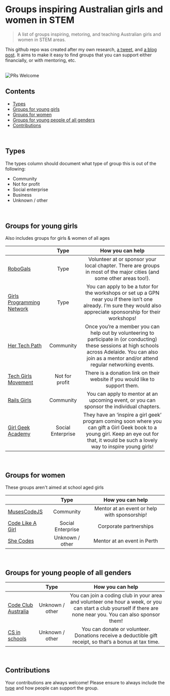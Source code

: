 # Groups inspiring Australian girls and women in STEM
> A list of groups inspiring, metoring, and teaching Australian girls and women in STEM areas. 

This github repo was created after my own research, [a tweet](https://twitter.com/TarynEwens/status/1207167827230117888?s=20), and [a blog post](https://www.taryn.codes/blog/not-for-profit-groups-inspiring-australian-girls-in-stem). It aims to make it easy to find groups that you can support either financially, or with mentoring, etc.

<br> 
<img alt="PRs Welcome" src="https://img.shields.io/badge/PRs-welcome-brightgreen.svg" />

## Contents
- [Types](#types)
- [Groups for young girls](#groups-for-young-girls)
- [Groups for women](#groups-for-women)
- [Groups for young people of all genders](#groups-for-young-people-of-all-genders)
- [Contributions](#contributions)

<br>

## Types
The types column should document what type of group this is out of the following:
- Community
- Not for profit
- Social enterprise
- Business
- Unknown / other

<br>

## Groups for young girls
Also includes groups for girls & women of all ages

|                                                                                   | Type | How you can help |
| --------------------------------------------------------------------------------- | :-----------: | :--------------------------------------------------------------------------------: |
| [RoboGals](https://my.robogals.org/chapters/)    | Type | Volunteer at or sponsor your local chapter. There are groups in most of the major cities (and some other areas too!).|
| [Girls Programming Network](http://girlsprogramming.network/) | Type | You can apply to be a tutor for the workshops or set up a GPN near you if there isn’t one already. I’m sure they would also appreciate sponsorship for their workshops! |
| [Her Tech Path](https://hertechpath.org/)     | Community | Once you’re a member you can help out by volunteering to participate in (or conducting) these sessions at high schools across Adelaide. You can also join as a mentor and/or attend regular networking events. |
| [Tech Girls Movement](https://www.techgirlsmovement.org/)   | Not for profit |  There is a donation link on their website if you would like to support them. |
| [Rails Girls](https://twitter.com/RailsGirls_AU)   | Community |  You can apply to mentor at an upcoming event, or you can sponsor the individual chapters. |
| [Girl Geek Academy](https://girlgeekacademy.com/)   | Social Enterprise |  They have an ‘inspire a girl geek’ program coming soon where you can gift a Girl Geek book to a young girl. Keep an eye out for that, it would be such a lovely way to inspire young girls!|

<br>

## Groups for women
These groups aren't aimed at school aged girls

|                                                                                   | Type | How you can help |
| --------------------------------------------------------------------------------- | :-----------: | :--------------------------------------------------------------------------------: |
| [MusesCodeJS](https://musescodejs.org/)    | Community | Mentor at an event or help with sponsorship! |
| [Code Like A Girl](https://www.codelikeagirl.com/)   | Social Enterprise |  Corporate partnerships |
| [She Codes](https://shecodes.com.au/)   | Unknown / other |  Mentor at an event in Perth |

<br>

## Groups for young people of all genders
|                                                                                   | Type | How you can help |
| --------------------------------------------------------------------------------- | :-----------: | :--------------------------------------------------------------------------------: |
| [Code Club Australia](https://codeclubau.org/)    | Unknown / other | You can join a coding club in your area and volunteer one hour a week, or you can start a club yourself if there are none near you. You can also sponsor them! |
| [CS in schools](https://csinschools.com/)    | Unknown / other | You can donate or volunteer. Donations receive a deductible gift receipt, so that’s a bonus at tax time. |

<br>

## Contributions
Your contributions are always welcome! Please ensure to always include the [type](#type) and how people can support the group.
